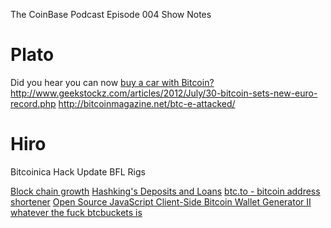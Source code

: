 The CoinBase Podcast
Episode 004 Show Notes  

Plato
=====
Did you hear you can now [buy a car with Bitcoin?](https://bitcointalk.org/index.php?topic=94820.0)
http://www.geekstockz.com/articles/2012/July/30-bitcoin-sets-new-euro-record.php
http://bitcoinmagazine.net/btc-e-attacked/


Hiro
====
Bitcoinica Hack Update
BFL Rigs

[Block chain growth](https://bitcointalk.org/index.php?topic=89713.20)
[Hashking's Deposits and Loans](http://hkbtclending.com/)
[btc.to - bitcoin address shortener](https://btc.to/)
[Open Source JavaScript Client-Side Bitcoin Wallet Generator II](https://www.bitaddress.org/)
[whatever the fuck btcbuckets is](https://www.btcbuckets.com/)
